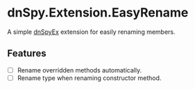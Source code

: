 dnSpy.Extension.EasyRename
==========================

A simple [dnSpyEx](https://github.com/dnSpyEx/dnSpy) extension for easily renaming members.

## Features
- [ ] Rename overridden methods automatically.
- [ ] Rename type when renaming constructor method.